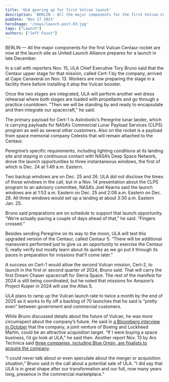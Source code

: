 ```yaml
---
title: 'ULA gearing up for first Vulcan launch'
description: 'BERLIN — All the major components for the first Vulcan Centaur rocket are now at the launch site as United Launch Alliance prepares for a launch in late December.'
pubDate: 'Nov 17 2023'
heroImage: '/news/launch-post-03.jpg'
tags: ["Launch"]
authors: ["Jeff Foust"]
---
```


BERLIN — All the major components for the first Vulcan Centaur rocket are now at the launch site as United Launch Alliance prepares for a launch in late December.

In a call with reporters Nov. 15, ULA Chief Executive Tory Bruno said that the Centaur upper stage for that mission, called Cert-1 by the company, arrived at Cape Canaveral on Nov. 13. Workers are now preparing the stage in a facility there before installing it atop the Vulcan booster.

Once the two stages are integrated, ULA will perform another wet dress rehearsal where both stages are loaded with propellants and go through a practice countdown. “Then we will be standing by and ready to encapsulate and then integrate our spacecraft,” he said.

The primary payload for Cert-1 is Astrobotic’s Peregrine lunar lander, which is carrying payloads for NASA’s Commercial Lunar Payload Services (CLPS) program as well as several other customers. Also on the rocket is a payload from space memorial company Celestis that will remain attached to the Centaur.

Peregrine’s specific requirements, including lighting conditions at its landing site and staying in continuous contact with NASA’s Deep Space Network, drove the launch opportunities to three instantaneous windows, the first of which is Dec. 24 at 1:49 a.m. Eastern.

Two backup windows are on Dec. 25 and 26. ULA did not disclose the times of those windows in the call, but in a Nov. 14 presentation about the CLPS program to an advisory committee, NASA’s Joel Kearns said the launch windows are at 1:53 a.m. Eastern on Dec. 25 and 2:08 a.m. Eastern on Dec. 26. All three windows would set up a landing at about 3:30 a.m. Eastern Jan. 25.

Bruno said preparations are on schedule to support that launch opportunity. “We’re actually pacing a couple of days ahead of that,” he said. “Fingers crossed.”

Besides sending Peregrine on its way to the moon, ULA will test this upgraded version of the Centaur, called Centaur 5. “There will be additional maneuvers performed just to give us an opportunity to exercise the Centaur 5; really verify but mostly learn about its quirks as we go put it through its paces in preparation for missions that’ll come later.”

A success on Cert-1 would allow the second Vulcan mission, Cert-2, to launch in the first or second quarter of 2024, Bruno said. That will carry the first Dream Chaser spacecraft for Sierra Space. The rest of the manifest for 2024 is still being coordinated, but he noted that missions for Amazon’s Project Kuiper in 2024 will use the Atlas 5.

ULA plans to ramp up the Vulcan launch rate to twice a month by the end of 2025 as it works to fly off a backlog of 70 launches that he said is “pretty even” between government and commercial customers.

While Bruno discussed details about the future of Vulcan, he was more circumspect about the company’s future. He said in [a Bloomberg interview in October](https://www.bnnbloomberg.ca/rocket-launch-company-ula-is-ready-made-for-a-buy-ceo-says-1.1989312) that the company, a joint venture of Boeing and Lockheed Martin, could be an attractive acquisition target. “If I were buying a space business, I’d go look at ULA,” he said then. Another report Nov. 13 by Ars Technica said [three companies, including Blue Origin, are finalists to acquire the company](https://arstechnica.com/space/2023/11/sale-of-united-launch-alliance-is-nearing-its-end-with-three-potential-buyers/).

“I could never talk about or even speculate about the merger or acquisition situation,” Bruno said in the call about a potential sale of ULA. “I did say that ULA is in great shape after our transformation and our full, now many years long, presence in the commercial marketplace.”
